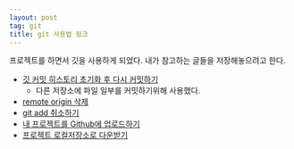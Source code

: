 ```yaml
---
layout: post
tag: git
title: git 사용법 링크
---
```


프로젝트를 하면서 깃을 사용하게 되었다. 내가 참고하는 글들을 저장해놓으려고 한다.

- [깃 커밋 히스토리 초기화 후 다시 커밋하기](https://jootc.com/p/201909143109)
  - 다른 저장소에 파일 일부를 커밋하기위해 사용했다.
- [remote origin 삭제](https://0urtrees.tistory.com/41) 
- [git add 취소하기](https://gmlwjd9405.github.io/2018/05/25/git-add-cancle.html)
- [내 프로젝트를 Github에 업로드하기](https://blog.naver.com/chang0c/221257538835)
- [프로젝트 로컬저장소로 다운받기](https://webnautes.tistory.com/1387)
